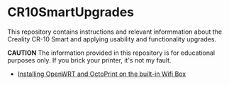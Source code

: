 # CR10SmartUpgrades

This repository contains instructions and relevant informmation about the Creality CR-10 Smart and applying usability and functionality upgrades.

**CAUTION** The information provided in this repository is for educational purposes only. If you brick your printer, it's not my fault.

- [Installing OpenWRT and OctoPrint on the built-in Wifi Box]()
